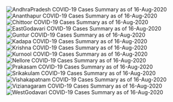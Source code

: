 
<img src="https://deepuhub.github.io/COVID-19/GraphsGenerated/16-Aug-2020/AndhraPradesh_16-Aug-2020.jpg" alt="AndhraPradesh COVID-19 Cases Summary as of 16-Aug-2020">
 <br>										  
<img src="https://deepuhub.github.io/COVID-19/GraphsGenerated/16-Aug-2020/Ananthapur_16-Aug-2020.jpg" alt="Ananthapur COVID-19 Cases Summary as of 16-Aug-2020">
 <br>										  
<img src="https://deepuhub.github.io/COVID-19/GraphsGenerated/16-Aug-2020/Chittoor_16-Aug-2020.jpg" alt="Chittoor COVID-19 Cases Summary as of 16-Aug-2020">
 <br>										  
<img src="https://deepuhub.github.io/COVID-19/GraphsGenerated/16-Aug-2020/EastGodavari_16-Aug-2020.jpg" alt="EastGodavari COVID-19 Cases Summary as of 16-Aug-2020">
 <br>										  
<img src="https://deepuhub.github.io/COVID-19/GraphsGenerated/16-Aug-2020/Guntur_16-Aug-2020.jpg" alt="Guntur COVID-19 Cases Summary as of 16-Aug-2020">
 <br>										  
<img src="https://deepuhub.github.io/COVID-19/GraphsGenerated/16-Aug-2020/Kadapa_16-Aug-2020.jpg" alt="Kadapa COVID-19 Cases Summary as of 16-Aug-2020">
 <br>										  
<img src="https://deepuhub.github.io/COVID-19/GraphsGenerated/16-Aug-2020/Krishna_16-Aug-2020.jpg" alt="Krishna COVID-19 Cases Summary as of 16-Aug-2020">
 <br>										  
<img src="https://deepuhub.github.io/COVID-19/GraphsGenerated/16-Aug-2020/Kurnool_16-Aug-2020.jpg" alt="Kurnool COVID-19 Cases Summary as of 16-Aug-2020">
 <br>										  
<img src="https://deepuhub.github.io/COVID-19/GraphsGenerated/16-Aug-2020/Nellore_16-Aug-2020.jpg" alt="Nellore COVID-19 Cases Summary as of 16-Aug-2020">
 <br>										  
<img src="https://deepuhub.github.io/COVID-19/GraphsGenerated/16-Aug-2020/Prakasam_16-Aug-2020.jpg" alt="Prakasam COVID-19 Cases Summary as of 16-Aug-2020">
 <br>										  
<img src="https://deepuhub.github.io/COVID-19/GraphsGenerated/16-Aug-2020/Srikakulam_16-Aug-2020.jpg" alt="Srikakulam COVID-19 Cases Summary as of 16-Aug-2020">
 <br>										  
<img src="https://deepuhub.github.io/COVID-19/GraphsGenerated/16-Aug-2020/Vishakapatnam_16-Aug-2020.jpg" alt="Vishakapatnam COVID-19 Cases Summary as of 16-Aug-2020">
 <br>										  
<img src="https://deepuhub.github.io/COVID-19/GraphsGenerated/16-Aug-2020/Vizianagaram_16-Aug-2020.jpg" alt="Vizianagaram COVID-19 Cases Summary as of 16-Aug-2020">
 <br>										  
<img src="https://deepuhub.github.io/COVID-19/GraphsGenerated/16-Aug-2020/WestGodavari_16-Aug-2020.jpg" alt="WestGodavari COVID-19 Cases Summary as of 16-Aug-2020">
 <br> 